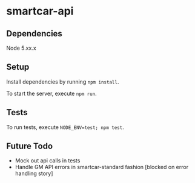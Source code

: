 # smartcar-api

## Dependencies

Node 5.xx.x

## Setup

Install dependencies by running `npm install`.

To start the server, execute `npm run`.

## Tests

To run tests, execute `NODE_ENV=test; npm test`.

## Future Todo

- Mock out api calls in tests
- Handle GM API errors in smartcar-standard fashion [blocked on error handling story]

